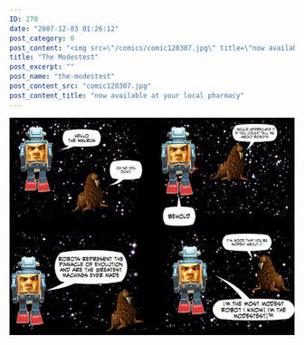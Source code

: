 ```yaml
---
ID: 270
date: "2007-12-03 01:26:12"
post_category: 0
post_content: "<img src=\"/comics/comic120307.jpg\" title=\"now available at your local pharmacy\" />"
title: "The Modestest"
post_excerpt: ""
post_name: "the-modestest"
post_content_src: "comic120307.jpg"
post_content_title: "now available at your local pharmacy"
---
```



[![now available at your local pharmacy](/comics-hi-res/comic120307.jpg)](/comics-hi-res/comic120307.jpg "now available at your local pharmacy")
